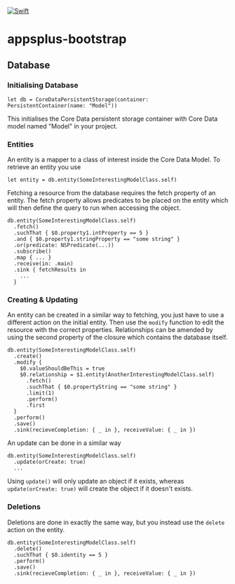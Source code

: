[![Swift](https://github.com/richard-clements/appsplus-bootstrap/actions/workflows/swift.yml/badge.svg?branch=main)](https://github.com/richard-clements/appsplus-bootstrap/actions/workflows/swift.yml)

# appsplus-bootstrap

## Database

### Initialising Database

```
let db = CoreDataPersistentStorage(container: PersistentContainer(name: "Model"))
```

This initialises the Core Data persistent storage container with Core Data model named "Model" in your project.

### Entities

An entity is a mapper to a class of interest inside the Core Data Model. To retrieve an entity you use
```
let entity = db.entity(SomeInterestingModelClass.self)
```

Fetching a resource from the database requires the fetch property of an entity. The fetch property allows predicates to be placed on the entity which will then define the query to run when accessing the object.

```
db.entity(SomeInterestingModelClass.self)
  .fetch()
  .suchThat { $0.property1.intProperty == 5 }
  .and { $0.property1.stringProperty == "some string" }
  .or(predicate: NSPredicate(...))
  .subscribe()
  .map { ... }
  .receive(in: .main)
  .sink { fetchResults in
    ...
  }
```

### Creating & Updating

An entity can be created in a similar way to fetching, you just have to use a different action on the initial entity. Then use the `modify` function to edit the resource with the correct properties. Relationships can be amended by using the second property of the closure which contains the database itself.

```
db.entity(SomeInterestingModelClass.self)
  .create()
  .modify {
    $0.valueShouldBeThis = true
    $0.relationship = $1.entity(AnotherInterestingModelClass.self)
      .fetch()
      .suchThat { $0.propertyString == "some string" }
      .limit(1)
      .perform()
      .first
  }
  .perform()
  .save()
  .sink(recieveCompletion: { _ in }, receiveValue: { _ in })
```

An update can be done in a similar way

```
db.entity(SomeInterestingModelClass.self)
  .update(orCreate: true)
  ...
```

Using `update()` will only update an object if it exists, whereas `update(orCreate: true)` will create the object if it doesn't exists.

### Deletions

Deletions are done in exactly the same way, but you instead use the `delete` action on the entity.

```
db.entity(SomeInterestingModelClass.self)
  .delete()
  .suchThat { $0.identity == 5 }
  .perform()
  .save()
  .sink(recieveCompletion: { _ in }, receiveValue: { _ in })
```
